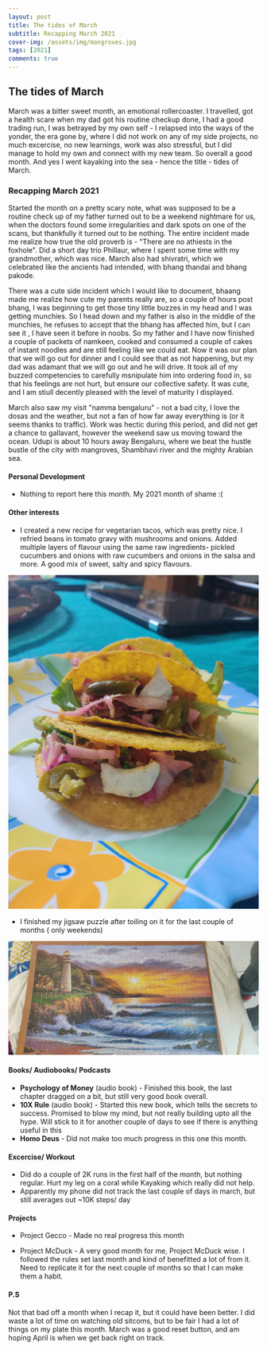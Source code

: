 ```yaml
---
layout: post
title: The tides of March
subtitle: Recapping March 2021
cover-img: /assets/img/mangroves.jpg
tags: [2021]
comments: true
---
```

## The tides of March

March was a bitter sweet month, an emotional rollercoaster. I travelled, got a health scare when my dad got his routine checkup done, I had a good trading run, I was betrayed by my own self - I relapsed into the ways of the yonder, the era gone by, where I did not work on any of my side projects, no much excercise, no new learnings, work was also stressful, but I did manage to hold my own and connect with my new team. So overall a good month. And yes I went kayaking into the sea - hence the title - tides of March. 

### Recapping March 2021

Started the month on a pretty scary note, what was supposed to be a routine check up of my father turned out to be a weekend nightmare for us, when the doctors found some irregularities and dark spots on one of the scans, but thankfully it turned out to be nothing. The entire incident made me realize how true the old proverb is - "There are no athiests in the foxhole". Did a short day trio Phillaur, where I spent some time with my grandmother, which was nice. March also had shivratri, which we celebrated like the ancients had intended, with bhang thandai and bhang pakode. 

There was a cute side incident which I would like to document, bhaang made me realize how cute my parents really are, so a couple of hours post bhang, I was beginning to get those tiny little buzzes in my head and I was getting munchies. So I head down and my father is also in the middle of the munchies, he refuses to accept that the bhang has affected him, but I can see it , I have seen it before in noobs. So my father and I have now finished a couple of packets of namkeen, cooked and consumed a couple of cakes of instant noodles and are still feeling like we could eat. Now it was our plan that we will go out for dinner and  I could see that as not happening, but my dad was adamant that we will go out and he will drive. It took all of my buzzed competencies to carefully msnipulate him into ordering food in, so that his feelings are not hurt, but ensure our collective safety. It was cute, and I am stiull decently pleased with the level of maturity I displayed.

March also saw my visit "namma bengaluru" - not a bad city, I love the dosas and the weather, but not a fan of how far away everything is (or it seems thanks to traffic). Work was hectic during this period, and did not get a chance to gallavant, however the weekend saw us moving toward the ocean. Udupi is about 10 hours away Bengaluru, where we beat the hustle bustle of the city with mangroves, Shambhavi river and the mighty Arabian sea.




#### Personal Development
* Nothing to report here this month. My 2021 month of shame :( 

#### Other interests
* I created a new recipe for vegetarian tacos, which was pretty nice. I refried beans in tomato gravy with mushrooms and onions. Added multiple layers of flavour using the same raw ingredients- pickled cucumbers and onions with raw cucumbers and onions in the salsa and more. A good mix of sweet, salty and spicy flavours.

![Yummy Tacos](https://github.com/drawlia/Journal/blob/master/assets/img/tacos.jpg?raw=true)

* I finished my jigsaw puzzle after toiling on it for the last couple of months ( only weekends)

![1000 piece monster](/assets/img/jigsaw.jpg)


#### Books/ Audiobooks/ Podcasts
* **Psychology of Money** (audio book) - Finished this book, the last chapter dragged on a bit, but still very good book overall.
* **10X Rule** (audio book) - Started this new book, which tells the secrets to success. Promised to blow my mind, but not really building upto all the hype. Will stick to it for another couple of days to see if there is anything useful in this
* **Homo Deus** - Did not make too much progress in this one this month.

#### Excercise/ Workout

* Did do a couple of 2K runs in the first half of the month, but nothing regular. Hurt my leg on a coral while Kayaking which really did not help.
* Apparently my phone did not track the last couple of days in march, but still averages out ~10K steps/ day

#### Projects

* Project Gecco - Made no real progress this month

* Project McDuck - A very good month for me, Project McDuck wise. I followed the rules set last month and kind of benefitted a lot of from it. Need to replicate it for the next couple of months so that I can make them a habit.


#### P.S

Not that bad off a month when I recap it, but it could have been better. I did waste a lot of time on watching old sitcoms, but to be fair I had a lot of things on my plate this month. March was a good reset button, and am hoping April is when we get back right on track.
